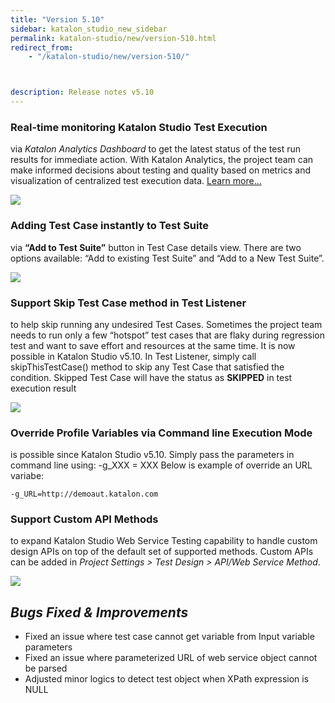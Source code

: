 ```yaml
---
title: "Version 5.10"
sidebar: katalon_studio_new_sidebar
permalink: katalon-studio/new/version-510.html
redirect_from:
    - "/katalon-studio/new/version-510/"



description: Release notes v5.10
---
```


### **Real-time monitoring Katalon Studio Test Execution** 
via _Katalon Analytics Dashboard_ to get the latest status of the test run results for immediate action. With Katalon Analytics, the project team can make informed decisions about testing and quality based on metrics and visualization of centralized test execution data. [Learn more…](https://analytics.katalon.com/)

![](../../images/katalon-studio/new/version-510/KAintegration.png)


### **Adding Test Case instantly to Test Suite** 
via **&ldquo;Add to Test Suite&rdquo;** button in Test Case details view. There are two options available: &ldquo;Add to existing Test Suite&rdquo; and &ldquo;Add to a New Test Suite&rdquo;.

![](../../images/katalon-studio/new/version-510/addTS.png)


### **Support Skip Test Case method in Test Listener**
to help skip running any undesired Test Cases. Sometimes the project team needs to run only a few &ldquo;hotspot&rdquo; test cases that are flaky during regression test and want to save effort and resources at the same time. It is now possible in Katalon Studio v5.10. In Test Listener, simply call skipThisTestCase() method to skip any Test Case that satisfied the condition. Skipped Test Case will have the status as **SKIPPED** in test execution result 

![](../../images/katalon-studio/new/version-510/skipTestCase.png)  


### **Override Profile Variables via Command line Execution Mode**
is possible since Katalon Studio v5.10. Simply pass the parameters in command line using: -g_XXX = XXX
Below is example of override an URL variabe:
```
-g_URL=http://demoaut.katalon.com
```


### **Support Custom API Methods**
to expand Katalon Studio Web Service Testing capability to handle custom design APIs on top of the default set of supported methods. Custom APIs can be added in _Project Settings > Test Design > API/Web Service Method_.

![](../../images/katalon-studio/new/version-510/custAPI.png)


_Bugs Fixed & Improvements_
-----------------------
*   Fixed an issue where test case cannot get variable from Input variable parameters
*   Fixed an issue where parameterized URL of web service object cannot be parsed
*   Adjusted minor logics to detect test object when XPath expression is NULL
